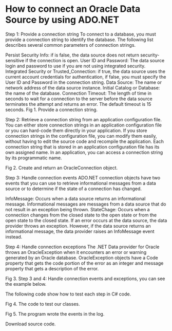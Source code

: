 # How to connect an Oracle Data Source by using ADO.NET

Step 1: Provide a connection string
To connect to a database, you must provide a connection string to identify the database. The following list describes several common parameters of connection strings.

Persist Security Info: if is false, the data source does not return security-sensitive if the connection is open.
User ID and Password: The data source login and password to use if you are not using integrated security.
Integrated Security or Trusted_Connection: if true, the data source uses the current account credentials for authentication, if false, you must specify the User ID and Password in the connection string.
Data Source: The name or network address of the data source instance.
Initial Catalog or Database: the name of the database.
Connection Timeout: The length of time in seconds to wait for a connection to the server before the data source terminates the attempt and returns an error. The default timeout is 15 seconds.
Fig 1. Provide a connection string.



Step 2: Retrieve a connection string from an application configuration file.
You can either store connection strings in an application configuration file or you can hard-code them directly in your application. If you store connection strings in the configuration file, you can modify them easily, without having to edit the source code and recompile the application. Each connection string that is stored in an application configuration file has its own assigned name. In an application, you can access a connection string by its programmatic name.

Fig 2. Create and return an OracleConnection object.



Step 3: Handle connection events
ADO.NET connection objects have two events that you can use to retrieve informational messages from a data source or to determine if the state of a connection has changed.

InfoMessage: Occurs when a data source returns an informational message. Informational messages are messages from a data source that do not result in an exception being thrown.
StateChage: Occurs when a connection changes from the closed state to the open state or from the open state to the closed state.
If an error occurs at the data source, the data provider throws an exception. However, if the data source returns an informational message, the data provider raises an InfoMessage event instead.

Step 4: Handle connection exceptions
The .NET Data provider for Oracle throws an OracleException when it encounters an error or warning generated by an Oracle database. OracleException objects have a Code property that gets the code portion of the error as an integer and message property that gets a description of the error.

Fig 3. Step 3 and 4: Handle connection events and exceptions, you can see the example below.



The following code show how to test each step in C# code.

Fig 4. The code to test our classes.



Fig 5. The program wrote the events in the log.



Download source code.
